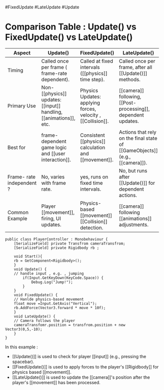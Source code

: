 #FixedUpdate #LateUpdate  #Update 
# Comparison Table : Update() vs FixedUpdate() vs LateUpdate()

| Aspect                    | Update()                                                          | FixedUpdate()                                               | LateUpdate()                                                                |
| ------------------------- | ----------------------------------------------------------------- | ----------------------------------------------------------- | --------------------------------------------------------------------------- |
| Timing                    | Called once per frame ( frame-rate dependent).                    | Called at fixed intervals ([[physics]] time step).          | Called once per frame, after all [[Update()]] methods.                      |
| Primary Use               | Non-[[physics]] updates: [[input]] handling, [[animations]], etc. | Physics Updates: applying forces, velocity , [[Collision]]. | [[camera]] following, [[Post-processing]], dependent updates.               |
| Best for                  | frame-dependent game logic and [[user interaction]].              | Consistent [[physics]] calculation and [[movement]].        | Actions that rely on the final state of [[GameObjects]] (e.g., [[camera]]). |
| Frame- rate independent ? | No, varies with frame rate.                                       | yes, runs on fixed time intervals.                          | No, but runs after [[Update()]] for dependent actions.                      |
| Common Example            | Player [[movement]], firing, UI updates.                          | Physics-based [[movement]] [[Collision]] detection.         | [[camera]] following [[animations]] adjustments.                            |
```Csharp
public class PlayerController : Monobehaviour {
	[SerializeField] private Transfrom cameraTransfrom;
	[SerializeField] private Rigidbody rb ;

	void Start(){
	rb = GetComponent<Rigidbody>();
	}
	void Update() {
	// handle input , e.g. , jumping
		if(Input.GetKeyDown(KeyCode.Space)) {
			Debug.Log("Jump!");
		}
	}
	void FixedUpdate() {
	// Hanlde physics-based movement
	float move =Input.GetAxis("Vertical");
	rb.AddForce(Vector3.forward * move * 10f);
	}
	void LateUpdate() {
	// Camera follows the player
	cameraTransfomr.position = transfrom.position + new Vector3(0,5,-10);
	}
}
```
In this example :
*  [[Update()]] is used to check for player [[input]] (e.g., pressing the spacebar).
* [[FixedUpdate()]] is used to apply forces to the player's [[Rigidbody]] for physics based [[movement]].
* [[LateUpdate()]] is used to update the [[camera]]'s position after the player's [[movement]] has been processed.
